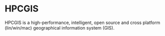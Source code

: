 # HPCGIS
HPCGIS is a  high-performance, intelligent, open source  and cross platform (lin/win/mac) geographical information system (GIS).
